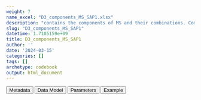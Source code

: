 ```yaml
---
weight: 7
name_excel: "D3_components_MS_SAP1.xlsx"
description: "contains the components of MS and their combinations. Components and combination are expressed as dates to allow for computation of prevalence. This D3 is based on Table 1 of the SAP1"
slug: "D3_components_MS_SAP1"
datetime: 1.7105159e+09
title: D3_components_MS_SAP1
author: ''
date: '2024-03-15'
categories: []
tags: []
archetype: codebook
output: html_document
---
```


<script src="/rmarkdown-libs/core-js/shim.min.js"></script>
<script src="/rmarkdown-libs/react/react.min.js"></script>
<script src="/rmarkdown-libs/react/react-dom.min.js"></script>
<script src="/rmarkdown-libs/reactwidget/react-tools.js"></script>
<script src="/rmarkdown-libs/htmlwidgets/htmlwidgets.js"></script>
<link href="/rmarkdown-libs/reactable/reactable.css" rel="stylesheet" />
<script src="/rmarkdown-libs/reactable-binding/reactable.js"></script>
<div class="tab">
<button class="tablinks" onclick="openCity(event, &#39;Metadata&#39;)" id="defaultOpen">Metadata</button>
<button class="tablinks" onclick="openCity(event, &#39;Data Model&#39;)">Data Model</button>
<button class="tablinks" onclick="openCity(event, &#39;Parameters&#39;)">Parameters</button>
<button class="tablinks" onclick="openCity(event, &#39;Example&#39;)">Example</button>
</div>
<div id="Metadata" class="tabcontent">
<div id="htmlwidget-1" class="reactable html-widget" style="width:auto;height:600px;"></div>
<script type="application/json" data-for="htmlwidget-1">{"x":{"tag":{"name":"Reactable","attribs":{"data":{"medatata_name":["name of the D3","content of the D3","Unit of observation","How many observations per unit","Notes on dependencies","primary key",null,null,null,null,null,null,null,null,null,null,null,null,null,null],"metadata_content":["D3_components_MS_SAP1","contains the components of MS and their combinations. Components and combination are expressed as dates to allow for computation of prevalence. This D3 is based on Table 1 of the SAP1","a person in the SAP1 study population","1.0","this table requires that the study population has been created",null,null,null,null,null,null,null,null,null,null,null,null,null,null,null]},"columns":[{"id":"medatata_name","name":"medatata_name","type":"character"},{"id":"metadata_content","name":"metadata_content","type":"character"}],"sortable":false,"searchable":true,"pagination":false,"highlight":true,"bordered":true,"striped":true,"style":{"maxWidth":1800},"height":"600px","dataKey":"59e12b7d77f9ad6725ce1eb273b4c790"},"children":[]},"class":"reactR_markup"},"evals":[],"jsHooks":[]}</script>
</div>
<div id="Data Model" class="tabcontent">
<div id="htmlwidget-2" class="reactable html-widget" style="width:auto;height:600px;"></div>
<script type="application/json" data-for="htmlwidget-2">{"x":{"tag":{"name":"Reactable","attribs":{"data":{"Variable":["person_id","cohort_entry_date","cohort_exit_date","component_MS_hosp_1","component_MS_hosp_2","component_MS_hosp_3","component_MS_hosp_4","component_MS_specialist_1","component_MS_specialist_2","component_MS_specialist_3","component_MS_specialist_4","component_MS_unspecified_1","component_MS_unspecified_2","component_MS_unspecified_3","component_MS_unspecified_4","component_MS_primary_care_1","component_MS_primary_care_2","component_MS_primary_care_3","component_MS_primary_care_4","component_MS_long_term"],"Description":["unique person identifier","Date when the person enters the study","Date when the person exits the study","date of first MS diagnosis recorded in a hospital setting","date of second MS diagnosis recorded in a hospital setting","date of third MS diagnosis recorded in a hospital setting","date of fourth MS diagnosis recorded in a hospital setting","date of first MS diagnosis recorded in a specialist visit setting","date of second MS diagnosis recorded in a specialist visit setting","date of third MS diagnosis recorded in a specialist visit setting","date of fourth MS diagnosis recorded in a specialist visit setting","date of first MS diagnosis recorded in a unspecified setting","date of second MS diagnosis recorded in a unspecified setting","date of third MS diagnosis recorded in a unspecified visit setting","date of fourth MS diagnosis recorded in a unspecified visit setting","date of first MS diagnosis recorded in a primary care setting","date of second MS diagnosis recorded in a primary care setting","date of third MS diagnosis recorded in a primary_care setting","date of fourth MS diagnosis recorded in a primary_care setting","date of first MS diagnosis recorded in a data bank recording chronic diagnoses"],"Format":["character","date","date","date","date","date",null,"date","date","date",null,"date","date","date",null,"date","date","date",null,"date"],"Vocabulary":["from cdm persons",null,null,"date or missing, if no diagnosis is available","date or missing, if no diagnosis is available or only 1 diagnosis","date or missing, if no diagnosis is available or only <3 diagnosis","date or missing, if no diagnosis is available or only <3 diagnosis","date or missing, if no diagnosis is available","date or missing, if no diagnosis is available or only 1 diagnosis","date or missing, if no diagnosis is available or only <3 diagnosis",null,"date or missing, if no diagnosis is available","date or missing, if no diagnosis is available or only 1 diagnosis","date or missing, if no diagnosis is available or only <3 diagnosis",null,"date or missing, if no diagnosis is available","date or missing, if no diagnosis is available or only 1 diagnosis","date or missing, if no diagnosis is available or only <3 diagnosis",null,"date or missing, if no diagnosis is available"],"Notes and examples":["from cdm persons",null,null,null,"to classify as ‘second’ the date must be at least 30 days from the first","to classify as ‘other’ the date must be at least 30 days from the previous",null,null,"to classify as ‘second’ the date must be at least 30 days from the first","to classify as ‘other’ the date must be at least 30 days from the previous",null,null,"to classify as ‘second’ the date must be at least 30 days from the first","to classify as ‘other’ the date must be at least 30 days from the previous",null,null,"to classify as ‘second’ the date must be at least 30 days from the first","to classify as ‘other’ the date must be at least 30 days from the previous",null,null],"...6":[null,null,null,null,null,null,null,null,null,null,null,null,null,null,null,null,null,null,null,null]},"columns":[{"id":"Variable","name":"Variable","type":"character"},{"id":"Description","name":"Description","type":"character"},{"id":"Format","name":"Format","type":"character"},{"id":"Vocabulary","name":"Vocabulary","type":"character"},{"id":"Notes and examples","name":"Notes and examples","type":"character"},{"id":"...6","name":"...6","type":"character"}],"sortable":false,"searchable":true,"pagination":false,"highlight":true,"bordered":true,"striped":true,"style":{"maxWidth":1800},"height":"600px","dataKey":"bc5482911b3155355ae05c328fc8cd6f"},"children":[]},"class":"reactR_markup"},"evals":[],"jsHooks":[]}</script>
</div>
<div id="Parameters" class="tabcontent">
<div id="htmlwidget-3" class="reactable html-widget" style="width:auto;height:600px;"></div>
<script type="application/json" data-for="htmlwidget-3">{"x":{"tag":{"name":"Reactable","attribs":{"data":{"parameter":["n",null,null,null,null,null,null,null,null,null,null,null,null,null,null,null,null,null,null,null],"values":["1 2 3",null,null,null,null,null,null,null,null,null,null,null,null,null,null,null,null,null,null,null]},"columns":[{"id":"parameter","name":"parameter","type":"character"},{"id":"values","name":"values","type":"character"}],"sortable":false,"searchable":true,"pagination":false,"highlight":true,"bordered":true,"striped":true,"style":{"maxWidth":1800},"height":"600px","dataKey":"09f599eb7174b01b4373bbff554d13e1"},"children":[]},"class":"reactR_markup"},"evals":[],"jsHooks":[]}</script>
</div>
<div id="Example" class="tabcontent">
<div id="htmlwidget-4" class="reactable html-widget" style="width:auto;height:600px;"></div>
<script type="application/json" data-for="htmlwidget-4">{"x":{"tag":{"name":"Reactable","attribs":{"data":{"person_id":["P0001",null,null,null,null,null,null,null,null,null,null,null,null,null,null,null,null,null,null,null],"cohort_entry_date":[null,null,null,null,null,null,null,null,null,null,null,null,null,null,null,null,null,null,null,null],"cohort_exit_date":[null,null,null,null,null,null,null,null,null,null,null,null,null,null,null,null,null,null,null,null],"component_MS_hosp_1":[null,null,null,null,null,null,null,null,null,null,null,null,null,null,null,null,null,null,null,null],"component_MS_hosp_2":[null,null,null,null,null,null,null,null,null,null,null,null,null,null,null,null,null,null,null,null],"component_MS_hosp_3":[null,null,null,null,null,null,null,null,null,null,null,null,null,null,null,null,null,null,null,null],"component_MS_hosp_4":[null,null,null,null,null,null,null,null,null,null,null,null,null,null,null,null,null,null,null,null],"component_MS_specialist_1":[null,null,null,null,null,null,null,null,null,null,null,null,null,null,null,null,null,null,null,null],"component_MS_specialist_2":[null,null,null,null,null,null,null,null,null,null,null,null,null,null,null,null,null,null,null,null],"component_MS_specialist_3":[null,null,null,null,null,null,null,null,null,null,null,null,null,null,null,null,null,null,null,null],"component_MS_specialist_4":[null,null,null,null,null,null,null,null,null,null,null,null,null,null,null,null,null,null,null,null],"component_MS_unspecified_1":[null,null,null,null,null,null,null,null,null,null,null,null,null,null,null,null,null,null,null,null],"component_MS_unspecified_2":[null,null,null,null,null,null,null,null,null,null,null,null,null,null,null,null,null,null,null,null],"component_MS_unspecified_3":[null,null,null,null,null,null,null,null,null,null,null,null,null,null,null,null,null,null,null,null],"component_MS_unspecified_4":[null,null,null,null,null,null,null,null,null,null,null,null,null,null,null,null,null,null,null,null],"component_MS_primary_care_1":[null,null,null,null,null,null,null,null,null,null,null,null,null,null,null,null,null,null,null,null],"component_MS_primary_care_2":[null,null,null,null,null,null,null,null,null,null,null,null,null,null,null,null,null,null,null,null],"component_MS_primary_care_3":[null,null,null,null,null,null,null,null,null,null,null,null,null,null,null,null,null,null,null,null],"component_MS_primary_care_4":[null,null,null,null,null,null,null,null,null,null,null,null,null,null,null,null,null,null,null,null],"component_MS_long_term":[null,null,null,null,null,null,null,null,null,null,null,null,null,null,null,null,null,null,null,null],"component_MS_specific_DMT_treatment_1":[null,null,null,null,null,null,null,null,null,null,null,null,null,null,null,null,null,null,null,null],"component_MS_specific_DMT_treatment_2":[null,null,null,null,null,null,null,null,null,null,null,null,null,null,null,null,null,null,null,null],"component_MS_specific_DMT_treatment_3":[null,null,null,null,null,null,null,null,null,null,null,null,null,null,null,null,null,null,null,null],"component_MS_specific_DMT_treatment_4":[null,null,null,null,null,null,null,null,null,null,null,null,null,null,null,null,null,null,null,null],"component_MS_unspecified_DMT_treatment_1":[null,null,null,null,null,null,null,null,null,null,null,null,null,null,null,null,null,null,null,null],"component_MS_unspecified_DMT_treatment_2":[null,null,null,null,null,null,null,null,null,null,null,null,null,null,null,null,null,null,null,null],"component_MS_unspecified_DMT_treatment_3":[null,null,null,null,null,null,null,null,null,null,null,null,null,null,null,null,null,null,null,null],"component_MS_unspecified_DMT_treatment_4":[null,null,null,null,null,null,null,null,null,null,null,null,null,null,null,null,null,null,null,null],"MS_1_date":[null,null,null,null,null,null,null,null,null,null,null,null,null,null,null,null,null,null,null,null],"MS_2_date":[null,null,null,null,null,null,null,null,null,null,null,null,null,null,null,null,null,null,null,null],"MS_3_date":[null,null,null,null,null,null,null,null,null,null,null,null,null,null,null,null,null,null,null,null],"MS_4_date":[null,null,null,null,null,null,null,null,null,null,null,null,null,null,null,null,null,null,null,null],"MS_5_date":[null,null,null,null,null,null,null,null,null,null,null,null,null,null,null,null,null,null,null,null]},"columns":[{"id":"person_id","name":"person_id","type":"character"},{"id":"cohort_entry_date","name":"cohort_entry_date","type":"logical"},{"id":"cohort_exit_date","name":"cohort_exit_date","type":"logical"},{"id":"component_MS_hosp_1","name":"component_MS_hosp_1","type":"logical"},{"id":"component_MS_hosp_2","name":"component_MS_hosp_2","type":"logical"},{"id":"component_MS_hosp_3","name":"component_MS_hosp_3","type":"logical"},{"id":"component_MS_hosp_4","name":"component_MS_hosp_4","type":"logical"},{"id":"component_MS_specialist_1","name":"component_MS_specialist_1","type":"logical"},{"id":"component_MS_specialist_2","name":"component_MS_specialist_2","type":"logical"},{"id":"component_MS_specialist_3","name":"component_MS_specialist_3","type":"logical"},{"id":"component_MS_specialist_4","name":"component_MS_specialist_4","type":"logical"},{"id":"component_MS_unspecified_1","name":"component_MS_unspecified_1","type":"logical"},{"id":"component_MS_unspecified_2","name":"component_MS_unspecified_2","type":"logical"},{"id":"component_MS_unspecified_3","name":"component_MS_unspecified_3","type":"logical"},{"id":"component_MS_unspecified_4","name":"component_MS_unspecified_4","type":"logical"},{"id":"component_MS_primary_care_1","name":"component_MS_primary_care_1","type":"logical"},{"id":"component_MS_primary_care_2","name":"component_MS_primary_care_2","type":"logical"},{"id":"component_MS_primary_care_3","name":"component_MS_primary_care_3","type":"logical"},{"id":"component_MS_primary_care_4","name":"component_MS_primary_care_4","type":"logical"},{"id":"component_MS_long_term","name":"component_MS_long_term","type":"logical"},{"id":"component_MS_specific_DMT_treatment_1","name":"component_MS_specific_DMT_treatment_1","type":"logical"},{"id":"component_MS_specific_DMT_treatment_2","name":"component_MS_specific_DMT_treatment_2","type":"logical"},{"id":"component_MS_specific_DMT_treatment_3","name":"component_MS_specific_DMT_treatment_3","type":"logical"},{"id":"component_MS_specific_DMT_treatment_4","name":"component_MS_specific_DMT_treatment_4","type":"logical"},{"id":"component_MS_unspecified_DMT_treatment_1","name":"component_MS_unspecified_DMT_treatment_1","type":"logical"},{"id":"component_MS_unspecified_DMT_treatment_2","name":"component_MS_unspecified_DMT_treatment_2","type":"logical"},{"id":"component_MS_unspecified_DMT_treatment_3","name":"component_MS_unspecified_DMT_treatment_3","type":"logical"},{"id":"component_MS_unspecified_DMT_treatment_4","name":"component_MS_unspecified_DMT_treatment_4","type":"logical"},{"id":"MS_1_date","name":"MS_1_date","type":"logical"},{"id":"MS_2_date","name":"MS_2_date","type":"logical"},{"id":"MS_3_date","name":"MS_3_date","type":"logical"},{"id":"MS_4_date","name":"MS_4_date","type":"logical"},{"id":"MS_5_date","name":"MS_5_date","type":"logical"}],"sortable":false,"searchable":true,"pagination":false,"highlight":true,"bordered":true,"striped":true,"style":{"maxWidth":1800},"height":"600px","dataKey":"2329689750ad5d7eb83a1e804e5e9a29"},"children":[]},"class":"reactR_markup"},"evals":[],"jsHooks":[]}</script>
</div>
